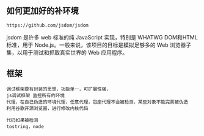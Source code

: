 ## 如何更加好的补环境

    https://github.com/jsdom/jsdom
    
jsdom 是许多 web 标准的纯 JavaScript 实现，特别是 WHATWG DOM和HTML标准，用于 Node.js。一般来说，该项目的目标是模拟足够多的 Web 浏览器子集，以用于测试和抓取真实世界的 Web 应用程序。


## 框架

    调试框架要有封装的思想，功能单一，可扩展性强，
    js调试框架 监控所有的环境
    代理，在自己伪造的环境代理，任意代理，包座代理不会被检测，某些对象不能完美被伪造
    利用谷歌开源浏览器，进行修改内核代码
    
    代码如果被检测
    tostring，node